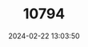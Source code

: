 ---
title: "10794"
category: "Idiurus macrotis"
draft: false
date: 2024-02-22 13:03:50
languages:
  English: ["Long-eared Flying Squirrel", "Long-eared Scaly-tailed Flying Squirrel"]
  French: ["Anamolure Nain"]
  Spanish; Castilian: ["Ardilla Voladera De Orejas Largas"]
---